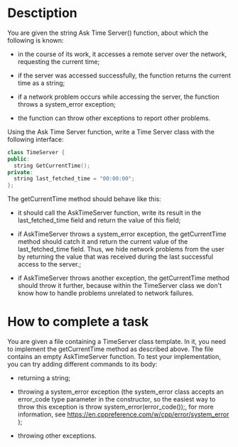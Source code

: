# Desctiption

You are given the string Ask Time Server() function, about which the following is known:

 - in the course of its work, it accesses a remote server over the network, requesting the current time;

 - if the server was accessed successfully, the function returns the current time as a string;

 - if a network problem occurs while accessing the server, the function throws a system_error exception;

 - the function can throw other exceptions to report other problems.

Using the Ask Time Server function, write a Time Server class with the following interface:

```c++
class TimeServer {
public:
  string GetCurrentTime();
private:
  string last_fetched_time = "00:00:00";
};
```

The getCurrentTime method should behave like this:

- it should call the AskTimeServer function, write its result in the last_fetched_time field and return the value of this field;

 - if AskTimeServer throws a system_error exception, the getCurrentTime method should catch it and return the current value of the last_fetched_time field. Thus, we hide network problems from the user by returning the value that was received during the last successful access to the server.;

 - if AskTimeServer throws another exception, the getCurrentTime method should throw it further, because within the TimeServer class we don't know how to handle problems unrelated to network failures.

# How to complete a task

You are given a file containing a TimeServer class template. In it, you need to implement the getCurrentTime method as described above. The file contains an empty AskTimeServer function. To test your implementation, you can try adding different commands to its body:

 - returning a string;

 - throwing a system_error exception (the system_error class accepts an error_code type parameter in the constructor, so the easiest way to throw this exception is throw system_error(error_code());, for more information, see https://en.cppreference.com/w/cpp/error/system_error );

 - throwing other exceptions.